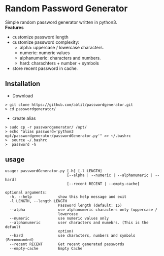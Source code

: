 # Random Password Generator 
Simple random password generator written in python3.<br/>
**Features**<br/>
* customize password length
* customize password complexity:
  * alpha: uppercase / lowercase characters.
  * numeric: numeric values
  * alphanumeric: characters and numbers.
  * hard: charachters + number + symbols
* store recent password in cache.
  
## Installation
* Download
```
> git clone https://github.com/ablil/passwordgenerator.git
> cd passwordgenerator/
```

* create alias
```
> sudo cp -r passwordgenerator/ /opt/
> echo "alias password='python3 opt/passwordgenerator/passwordGenerator.py'" >> ~/.bashrc
>  source ~/.bashrc
>  password -h
```

## usage
```
usage: passwordGenerator.py [-h] [-l LENGTH]
                            [--alpha | --numeric | --alphanumeric | --hard]
                            [--recent RECENT | --empty-cache]

optional arguments:
  -h, --help            show this help message and exit
  -l LENGTH, --length LENGTH
                        Password length (default: 15)
  --alpha               use alphanumeric characters only (uppercase /
                        lowercase
  --numeric             use numeric values only
  --alphanumeric        user characters and numebrs. (This is the default
                        option)
  --hard                use characters, numbers and symbols (Recommanded)
  --recent RECENT       Get recent generated passwords
  --empty-cache         Empty Cache
```

